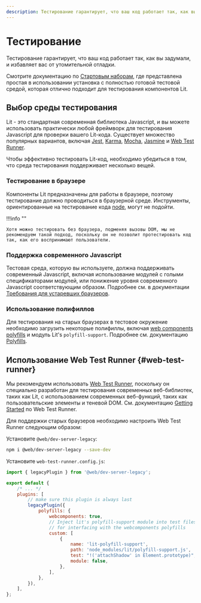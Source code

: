 ```yaml
---
description: Тестирование гарантирует, что ваш код работает так, как вы задумали, и избавляет вас от утомительной отладки
---
```


# Тестирование

Тестирование гарантирует, что ваш код работает так, как вы задумали, и избавляет вас от утомительной отладки.

Смотрите документацию по [Стартовым наборам](starter-kits.md), где представлена простая в использовании установка с полностью готовой тестовой средой, которая отлично подходит для тестирования компонентов Lit.

## Выбор среды тестирования

Lit - это стандартная современная библиотека Javascript, и вы можете использовать практически любой фреймворк для тестирования Javascript для проверки вашего Lit-кода. Существует множество популярных вариантов, включая [Jest](https://jestjs.io/), [Karma](https://karma-runner.github.io/), [Mocha](https://mochajs.org/), [Jasmine](https://jasmine.github.io/) и [Web Test Runner](https://modern-web.dev/docs/test-runner/overview/).

Чтобы эффективно тестировать Lit-код, необходимо убедиться в том, что среда тестирования поддерживает несколько вещей.

### Тестирование в браузере

Компоненты Lit предназначены для работы в браузере, поэтому тестирование должно проводиться в браузерной среде. Инструменты, ориентированные на тестирование кода [node](https://nodejs.org/), могут не подойти.

!!!info ""

    Хотя можно тестировать без браузера, подменяя вызовы DOM, мы не рекомендуем такой подход, поскольку он не позволит протестировать код так, как его воспринимают пользователи.

### Поддержка современного Javascript

Тестовая среда, которую вы используете, должна поддерживать современный Javascript, включая использование модулей с голыми спецификаторами модулей, или понижение уровня современного Javascript соответствующим образом. Подробнее см. в документации [Требования для устаревших браузеров](requirements.md#building-for-legacy-browsers).

### Использование полифиллов

Для тестирования на старых браузерах в тестовое окружение необходимо загрузить некоторые полифиллы, включая [web components polyfills](https://github.com/webcomponents/polyfills/tree/master/packages/webcomponentsjs) и модуль Lit's `polyfill-support`. Подробнее см. документацию [Polyfills](requirements.md#polyfills).

## Использование Web Test Runner {#web-test-runner}

Мы рекомендуем использовать [Web Test Runner](https://modern-web.dev/docs/test-runner/overview/), поскольку он специально разработан для тестирования современных веб-библиотек, таких как Lit, с использованием современных веб-функций, таких как пользовательские элементы и теневой DOM. См. документацию [Getting Started](https://modern-web.dev/guides/test-runner/getting-started) по Web Test Runner.

Для поддержки старых браузеров необходимо настроить Web Test Runner следующим образом:

Установите `@web/dev-server-legacy`:

```bash
npm i @web/dev-server-legacy --save-dev
```

Установите `web-test-runner.config.js`:

```js
import { legacyPlugin } from '@web/dev-server-legacy';

export default {
    /* ... */
    plugins: [
        // make sure this plugin is always last
        legacyPlugin({
            polyfills: {
                webcomponents: true,
                // Inject lit's polyfill-support module into test files, which is required
                // for interfacing with the webcomponents polyfills
                custom: [
                    {
                        name: 'lit-polyfill-support',
                        path: 'node_modules/lit/polyfill-support.js',
                        test: "!('attachShadow' in Element.prototype)",
                        module: false,
                    },
                ],
            },
        }),
    ],
};
```
